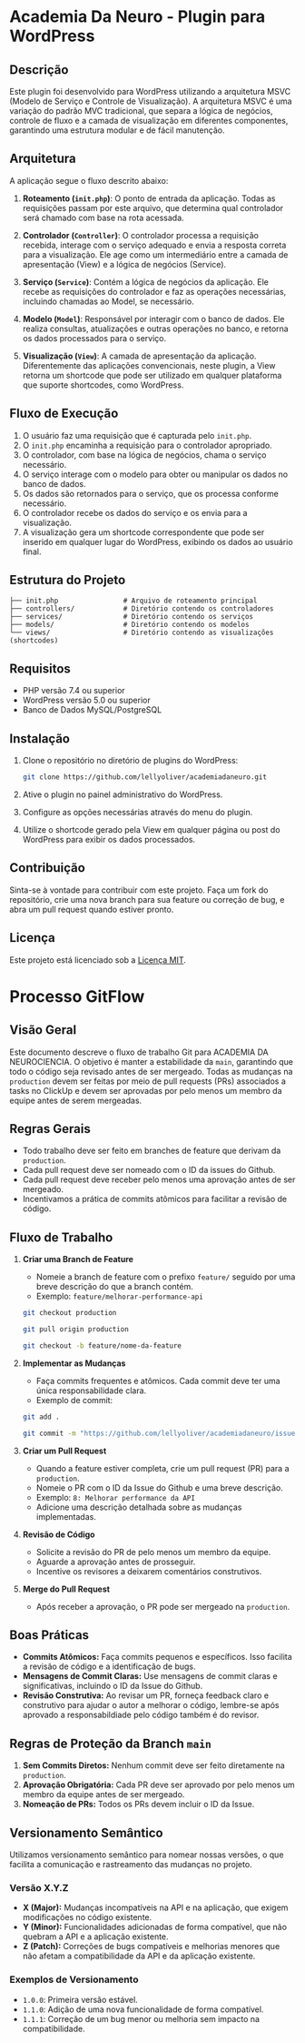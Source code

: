 # Academia Da Neuro - Plugin para WordPress

## Descrição

Este plugin foi desenvolvido para WordPress utilizando a arquitetura MSVC (Modelo de Serviço e Controle de Visualização). A arquitetura MSVC é uma variação do padrão MVC tradicional, que separa a lógica de negócios, controle de fluxo e a camada de visualização em diferentes componentes, garantindo uma estrutura modular e de fácil manutenção.

## Arquitetura

A aplicação segue o fluxo descrito abaixo:

1. **Roteamento (`init.php`)**: O ponto de entrada da aplicação. Todas as requisições passam por este arquivo, que determina qual controlador será chamado com base na rota acessada.

2. **Controlador (`Controller`)**: O controlador processa a requisição recebida, interage com o serviço adequado e envia a resposta correta para a visualização. Ele age como um intermediário entre a camada de apresentação (View) e a lógica de negócios (Service).

3. **Serviço (`Service`)**: Contém a lógica de negócios da aplicação. Ele recebe as requisições do controlador e faz as operações necessárias, incluindo chamadas ao Model, se necessário.

4. **Modelo (`Model`)**: Responsável por interagir com o banco de dados. Ele realiza consultas, atualizações e outras operações no banco, e retorna os dados processados para o serviço.

5. **Visualização (`View`)**: A camada de apresentação da aplicação. Diferentemente das aplicações convencionais, neste plugin, a View retorna um shortcode que pode ser utilizado em qualquer plataforma que suporte shortcodes, como WordPress.

## Fluxo de Execução

1. O usuário faz uma requisição que é capturada pelo `init.php`.
2. O `init.php` encaminha a requisição para o controlador apropriado.
3. O controlador, com base na lógica de negócios, chama o serviço necessário.
4. O serviço interage com o modelo para obter ou manipular os dados no banco de dados.
5. Os dados são retornados para o serviço, que os processa conforme necessário.
6. O controlador recebe os dados do serviço e os envia para a visualização.
7. A visualização gera um shortcode correspondente que pode ser inserido em qualquer lugar do WordPress, exibindo os dados ao usuário final.

## Estrutura do Projeto

```plaintext
├── init.php                # Arquivo de roteamento principal
├── controllers/            # Diretório contendo os controladores
├── services/               # Diretório contendo os serviços
├── models/                 # Diretório contendo os modelos
└── views/                  # Diretório contendo as visualizações (shortcodes)
```

## Requisitos

- PHP versão 7.4 ou superior
- WordPress versão 5.0 ou superior
- Banco de Dados MySQL/PostgreSQL

## Instalação

1. Clone o repositório no diretório de plugins do WordPress:
   ```bash
   git clone https://github.com/lellyoliver/academiadaneuro.git
   ```

2. Ative o plugin no painel administrativo do WordPress.

3. Configure as opções necessárias através do menu do plugin.

4. Utilize o shortcode gerado pela View em qualquer página ou post do WordPress para exibir os dados processados.

## Contribuição

Sinta-se à vontade para contribuir com este projeto. Faça um fork do repositório, crie uma nova branch para sua feature ou correção de bug, e abra um pull request quando estiver pronto.

## Licença

Este projeto está licenciado sob a [Licença MIT](LICENSE).

# Processo GitFlow

## Visão Geral

Este documento descreve o fluxo de trabalho Git para ACADEMIA DA NEUROCIENCIA. O objetivo é manter a estabilidade da `main`, garantindo que todo o código seja revisado antes de ser mergeado. Todas as mudanças na `production` devem ser feitas por meio de pull requests (PRs) associados a tasks no ClickUp e devem ser aprovadas por pelo menos um membro da equipe antes de serem mergeadas.

## Regras Gerais

- Todo trabalho deve ser feito em branches de feature que derivam da `production`.
- Cada pull request deve ser nomeado com o ID da issues do Github.
- Cada pull request deve receber pelo menos uma aprovação antes de ser mergeado.
- Incentivamos a prática de commits atômicos para facilitar a revisão de código.

## Fluxo de Trabalho

1. **Criar uma Branch de Feature**
    - Nomeie a branch de feature com o prefixo `feature/` seguido por uma breve descrição do que a branch contém.
    - Exemplo: `feature/melhorar-performance-api`

    ```sh
    git checkout production
    ```
    ```sh
    git pull origin production
    ```
    ```sh
    git checkout -b feature/nome-da-feature
    ```

2. **Implementar as Mudanças**
    - Faça commits frequentes e atômicos. Cada commit deve ter uma única responsabilidade clara.
    - Exemplo de commit:

    ```sh
    git add .
    ```
    ```sh
    git commit -m "https://github.com/lellyoliver/academiadaneuro/issues/8"
    ```

3. **Criar um Pull Request**
    - Quando a feature estiver completa, crie um pull request (PR) para a `production`.
    - Nomeie o PR com o ID da Issue do Github e uma breve descrição.
    - Exemplo: `8: Melhorar performance da API`
    - Adicione uma descrição detalhada sobre as mudanças implementadas.

4. **Revisão de Código**
    - Solicite a revisão do PR de pelo menos um membro da equipe.
    - Aguarde a aprovação antes de prosseguir.
    - Incentive os revisores a deixarem comentários construtivos.

5. **Merge do Pull Request**
    - Após receber a aprovação, o PR pode ser mergeado na `production`.

## Boas Práticas

- **Commits Atômicos:** Faça commits pequenos e específicos. Isso facilita a revisão de código e a identificação de bugs.
- **Mensagens de Commit Claras:** Use mensagens de commit claras e significativas, incluindo o ID da Issue do Github.
- **Revisão Construtiva:** Ao revisar um PR, forneça feedback claro e construtivo para ajudar o autor a melhorar o código, lembre-se após aprovado a responsabildiade pelo código também é do revisor.

## Regras de Proteção da Branch `main`

1. **Sem Commits Diretos:** Nenhum commit deve ser feito diretamente na `production`.
2. **Aprovação Obrigatória:** Cada PR deve ser aprovado por pelo menos um membro da equipe antes de ser mergeado.
3. **Nomeação de PRs:** Todos os PRs devem incluir o ID da Issue.

## Versionamento Semântico

Utilizamos versionamento semântico para nomear nossas versões, o que facilita a comunicação e rastreamento das mudanças no projeto.

### Versão X.Y.Z

- **X (Major):** Mudanças incompatíveis na API e na aplicação, que exigem modificações no código existente.
- **Y (Minor):** Funcionalidades adicionadas de forma compatível, que não quebram a API e a aplicação existente.
- **Z (Patch):** Correções de bugs compatíveis e melhorias menores que não afetam a compatibilidade da API e da aplicação existente.

### Exemplos de Versionamento

- `1.0.0`: Primeira versão estável.
- `1.1.0`: Adição de uma nova funcionalidade de forma compatível.
- `1.1.1`: Correção de um bug menor ou melhoria sem impacto na compatibilidade.